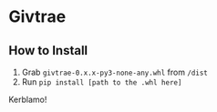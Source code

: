 # Givtrae

## How to Install

1. Grab `givtrae-0.x.x-py3-none-any.whl` from `/dist`
2. Run `pip install [path to the .whl here]`

Kerblamo!